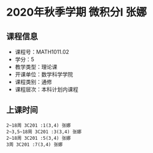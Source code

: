 # 2020年秋季学期 微积分I 张娜






## 课程信息

- 课程号：MATH1011.02
- 学分：5
- 教学类型：理论课
- 开课单位：数学科学学院
- 课程类别：通修
- 课程层次：本科计划内课程

## 上课时间

```
2~18周 3C201 :1(3,4) 张娜
2~3,5~18周 3C201 :3(3,4) 张娜
2~18周 3C201 :5(3,4) 张娜
3周 3C201 :7(3,4) 张娜
```

